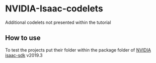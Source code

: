 # NVIDIA-Isaac-codelets
Additional codelets not presented within the tutorial

## How to use

To test the projects put their folder within the package folder of [NVIDIA isaac-sdk](https://developer.nvidia.com/isaac-sdk) v2019.3
